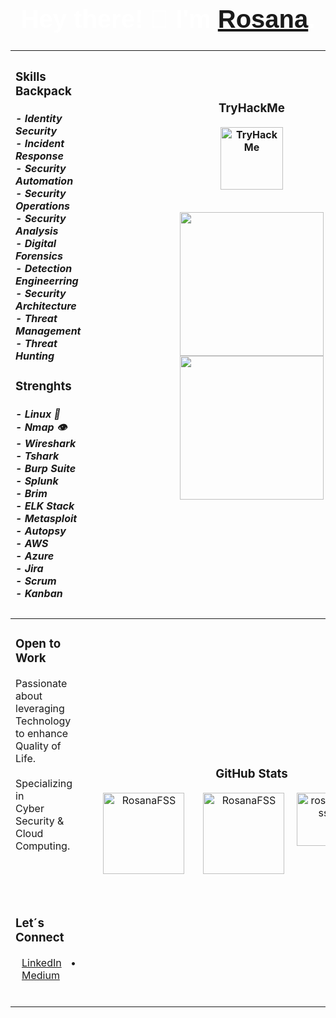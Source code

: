 <h1 align="center" style="font-family: 'Impact', sans-serif; color: white; font-size: 40px;">Hey there! 👋 I'm <a href="https://www.linkedin.com/in/rosanafssantos/"><bold>Rosana</bold></a>.</h1>

<div align="center">

|<h3>Skills Backpack</h3><h5>- Identity Security<br>- Incident Response<br>- Security Automation<br>- Security Operations<br>- Security Analysis<br>- Digital Forensics<br>- Detection Engineerring<br>- Security Architecture<br>- Threat Management<br>- Threat Hunting</h5><h3>Strenghts</h3><h5>- Linux 🐧<br>- Nmap 👁️<br>- Wireshark<br>- Tshark<br>- Burp Suite<br>- Splunk<br>- Brim<br>- ELK Stack<br>- Metasploit<br>- Autopsy<br>- AWS<br>- Azure<br>- Jira<br>- Scrum<br>- Kanban<h5>|<h3>TryHackMe</h3><div align="center"><img height="100px" src="https://github.com/user-attachments/assets/85a6680f-7071-4459-b37d-60935dcc78dc" alt="TryHackMe" /></div><br><p align="center"><img height="230px" hspace="30" src="https://github.com/user-attachments/assets/fff0656d-3962-4418-b45c-0b217b0dfbda"><img height="230px" src="https://github.com/user-attachments/assets/e8d7d111-447e-4303-b752-14c5cb8311cb"></p><br><br><br><br><br><br>|
|:-----------------------------------------|:--------------------------------------------------------:|
|<h3>Open to Work</h3><p>Passionate about<br>leveraging Technology<br>to enhance Quality of Life.<br><br>Specializing in<br>Cyber Security &<br> Cloud Computing.</p><br><br><br><h3>Let´s Connect</h3><p><a href="https://www.linkedin.com/in/rosanafssantos/" style="margin: 0 10px;">LinkedIn</a> • <a href="https://medium.com/@RosanaFS" style="margin: 0 10px;">Medium</a><br><br>|<h3>GitHub Stats</h3><div style="display: flex; justify-content: center; gap: 10px;"><img height="130px" hspace="20" src="https://github-readme-streak-stats.herokuapp.com/?user=rosanafss&theme=highcontrast" alt="RosanaFSS" /><img height="130px" src="https://github-readme-stats.vercel.app/api?username=rosanafss&show_icons=true&locale=en&theme=highcontrast" alt="RosanaFSS" /><br><div><a href="https://github.com/ryo-ma/github-profile-trophy"><img height="85" src="https://github-profile-trophy.vercel.app/?username=rosanafss&theme=dracula" alt="rosanafss" /></a></div><br><div><img height="80px" src="https://github-readme-stats.vercel.app/api/top-langs?username=rosanafss&show_icons=true&locale=en&layout=compact" alt="RosanaFSS"/><br><img height="34px" src="https://komarev.com/ghpvc/?username=rosanafss&label=Profile%20views&color=0e75b6&style=flat" alt="rosanafss" /></div>|

</div>
